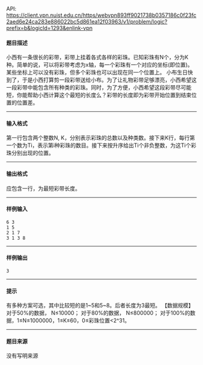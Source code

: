 API: https://client.vpn.nuist.edu.cn/https/webvpn893ff9021738b0357186c0f23fc2aed6e24ca283e886022bc5d861ea12f03963/v1/problem/logic?prefix=b&logicId=1293&enlink-vpn

#### 题目描述

小西有一条很长的彩带，彩带上挂着各式各样的彩珠。已知彩珠有N个，分为K种。简单的说，可以将彩带考虑为x轴，每一个彩珠有一个对应的坐标(即位置)。某些坐标上可以没有彩珠，但多个彩珠也可以出现在同一个位置上。 小布生日快到了，于是小西打算剪一段彩带送给小布。为了让礼物彩带足够漂亮，小西希望这一段彩带中能包含所有种类的彩珠。同时，为了方便，小西希望这段彩带尽可能短，你能帮助小西计算这个最短的长度么？彩带的长度即为彩带开始位置到结束位置的位置差。

---

#### 输入格式

第一行包含两个整数N, K，分别表示彩珠的总数以及种类数。接下来K行，每行第一个数为Ti，表示第i种彩珠的数目。接下来按升序给出Ti个非负整数，为这Ti个彩珠分别出现的位置。

---

#### 输出格式

应包含一行，为最短彩带长度。

---

#### 样例输入
```
6 3
1 5
2 1 7
3 1 3 8

```

---

#### 样例输出
```
3

```

---

#### 提示

有多种方案可选，其中比较短的是1~5和5~8。后者长度为3最短。 【数据规模】 对于50%的数据， N≤10000； 对于80%的数据， N≤800000； 对于100%的数据，1≤N≤1000000，1≤K≤60，0≤彩珠位置<2^31。

---

#### 题目来源

没有写明来源